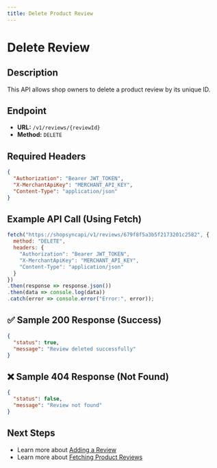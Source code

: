 ```yaml
---
title: Delete Product Review
---
```


# Delete Review

##  Description
This API allows shop owners to delete a product review by its unique ID.

##  Endpoint
- **URL:** `/v1/reviews/{reviewId}`
- **Method:** `DELETE`

##  Required Headers
```json
{
  "Authorization": "Bearer JWT_TOKEN",
  "X-MerchantApiKey": "MERCHANT_API_KEY",
  "Content-Type": "application/json"
}
```

##  Example API Call (Using Fetch)
```javascript
fetch("https://shopsyncapi/v1/reviews/679f8f5a3b5f2173201c2582", {
  method: "DELETE",
  headers: {
    "Authorization": "Bearer JWT_TOKEN",
    "X-MerchantApiKey": "MERCHANT_API_KEY",
    "Content-Type": "application/json"
  }
})
.then(response => response.json())
.then(data => console.log(data))
.catch(error => console.error("Error:", error));
```

## ✅ Sample 200 Response (Success)
```json
{
  "status": true,
  "message": "Review deleted successfully"
}
```

## ❌ Sample 404 Response (Not Found)
```json
{
  "status": false,
  "message": "Review not found"
}
```

##  Next Steps
- Learn more about [Adding a Review](./add-review.md)
- Learn more about [Fetching Product Reviews](./fetch-product-review.md)

